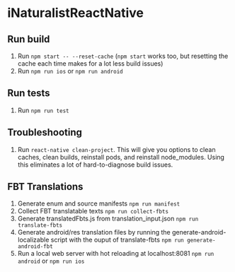 # iNaturalistReactNative

## Run build
1. Run `npm start -- --reset-cache` (`npm start` works too, but resetting the cache each time makes for a lot less build issues)
2. Run `npm run ios` or `npm run android`

## Run tests
1. Run `npm run test`

## Troubleshooting
1. Run `react-native clean-project`. This will give you options to clean caches, clean builds, reinstall pods, and reinstall node_modules. Using this eliminates a lot of hard-to-diagnose build issues.

## FBT Translations
1. Generate enum and source manifests
`npm run manifest`
2. Collect FBT translatable texts
`npm run collect-fbts`
3. Generate translatedFbts.js from translation_input.json
`npm run translate-fbts`
4. Generate android/res translation files by running the generate-android-localizable script with the ouput of translate-fbts
`npm run generate-android-fbt`
5. Run a local web server with hot reloading at localhost:8081
`npm run android` or `npm run ios`